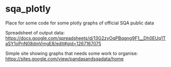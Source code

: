 # sqa_plotly
Place for some code for some plotly graphs of official SQA public data

Spreadsheet of output data:
https://docs.google.com/spreadsheets/d/13G2zyOqPBqgng9F1__Dh0EUq1TaSY1oPnN08dmVmgE8/edit#gid=1267167075

Simple site showing graphs that needs some work to organise:
https://sites.google.com/view/pandasandsqadata/home
